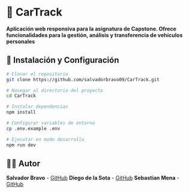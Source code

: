 # 🚗 CarTrack

**Aplicación web responsiva para la asignatura de **Capstone**. Ofrece funcionalidades para la gestión, análisis y transferencia de vehículos personales**

## 🚀 Instalación y Configuración

```bash
# Clonar el repositorio
git clone https://github.com/salvadorbravo09/CarTrack.git

# Navegar al directorio del proyecto
cd CarTrack

# Instalar dependencias
npm install

# Configurar variables de entorno
cp .env.example .env

# Ejecutar en modo desarrollo
npm run dev
```

## 👨‍💻 Autor

**Salvador Bravo** - [GitHub](https://github.com/salvadorbravo09)
**Diego de la Sota** - [GitHub](https://github.com/)
**Sebastian Mena** - [GitHub](https://github.com/)
